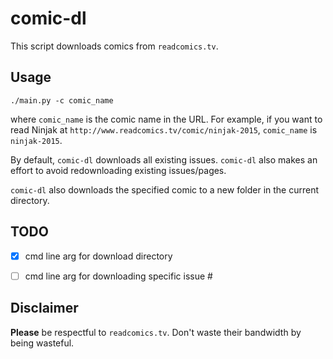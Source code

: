 comic-dl
=========
This script downloads comics from `readcomics.tv`.


Usage
------
`./main.py -c comic_name`

where `comic_name` is the comic name in the URL. For example, if you want to read Ninjak at `http://www.readcomics.tv/comic/ninjak-2015`, `comic_name` is `ninjak-2015`.

By default, `comic-dl` downloads all existing issues. `comic-dl` also makes an effort to avoid redownloading existing issues/pages.

`comic-dl` also downloads the specified comic to a new folder in the current directory.


TODO
-----
- [x] cmd line arg for download directory

- [ ] cmd line arg for downloading specific issue #


Disclaimer
-----------
**Please** be respectful to `readcomics.tv`. Don't waste their bandwidth by being wasteful.
